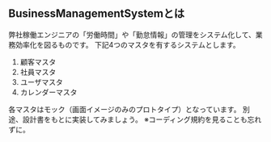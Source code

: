 ## BusinessManagementSystemとは
弊社稼働エンジニアの「労働時間」や「勤怠情報」の管理をシステム化して、業務効率化を図るものです。
下記4つのマスタを有するシステムとします。

1. 顧客マスタ
2. 社員マスタ
3. ユーザマスタ
4. カレンダーマスタ

各マスタはモック（画面イメージのみのプロトタイプ）となっています。 別途、設計書をもとに実装してみましょう。
※コーディング規約を見ることも忘れずに。
